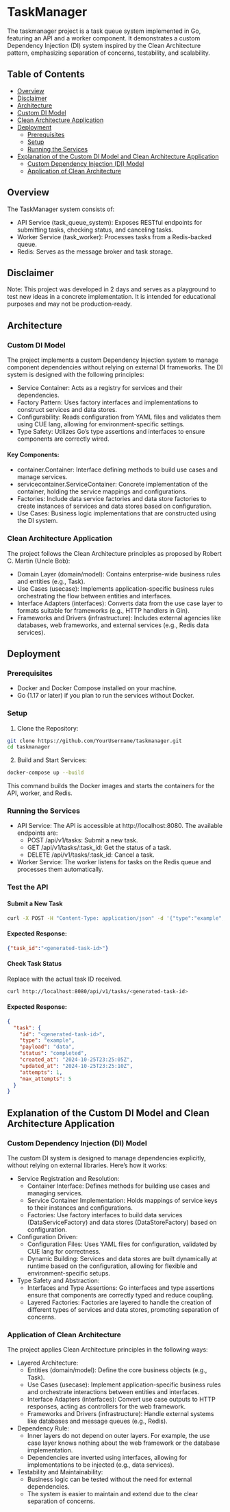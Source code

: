 # TaskManager

The taskmanager project is a task queue system implemented in Go, featuring an API and a worker component. It demonstrates a custom Dependency Injection (DI) system inspired by the Clean Architecture pattern, emphasizing separation of concerns, testability, and scalability.

## Table of Contents

- [Overview](#overview)
- [Disclaimer](#disclaimer)
- [Architecture](#architecture)
- [Custom DI Model](#custom-di-model)
- [Clean Architecture Application](#clean-architecture-application)
- [Deployment](#deployment)
  - [Prerequisites](#prerequisites)
  - [Setup](#setup)
  - [Running the Services](#running-the-services)
- [Explanation of the Custom DI Model and Clean Architecture Application](#explanation-of-the-custom-di-model-and-clean-architecture-application)
  - [Custom Dependency Injection (DI) Model](#custom-dependency-injection-di-model)
  - [Application of Clean Architecture](#application-of-clean-architecture)

## Overview

The TaskManager system consists of:

- API Service (task_queue_system): Exposes RESTful endpoints for submitting tasks, checking status, and canceling tasks.
- Worker Service (task_worker): Processes tasks from a Redis-backed queue.
- Redis: Serves as the message broker and task storage.

## Disclaimer

Note: This project was developed in 2 days and serves as a playground to test new ideas in a concrete implementation. It is intended for educational purposes and may not be production-ready.

## Architecture

### Custom DI Model

The project implements a custom Dependency Injection system to manage component dependencies without relying on external DI frameworks. The DI system is designed with the following principles:

- Service Container: Acts as a registry for services and their dependencies.
- Factory Pattern: Uses factory interfaces and implementations to construct services and data stores.
- Configurability: Reads configuration from YAML files and validates them using CUE lang, allowing for environment-specific settings.
- Type Safety: Utilizes Go’s type assertions and interfaces to ensure components are correctly wired.

#### Key Components:

- container.Container: Interface defining methods to build use cases and manage services.
- servicecontainer.ServiceContainer: Concrete implementation of the container, holding the service mappings and configurations.
- Factories: Include data service factories and data store factories to create instances of services and data stores based on configuration.
- Use Cases: Business logic implementations that are constructed using the DI system.

### Clean Architecture Application

The project follows the Clean Architecture principles as proposed by Robert C. Martin (Uncle Bob):

- Domain Layer (domain/model): Contains enterprise-wide business rules and entities (e.g., Task).
- Use Cases (usecase): Implements application-specific business rules orchestrating the flow between entities and interfaces.
- Interface Adapters (interfaces): Converts data from the use case layer to formats suitable for frameworks (e.g., HTTP handlers in Gin).
- Frameworks and Drivers (infrastructure): Includes external agencies like databases, web frameworks, and external services (e.g., Redis data services).

## Deployment

### Prerequisites

- Docker and Docker Compose installed on your machine.
- Go (1.17 or later) if you plan to run the services without Docker.

### Setup

1. Clone the Repository:

```bash
git clone https://github.com/YourUsername/taskmanager.git
cd taskmanager
```

2. Build and Start Services:

```bash
docker-compose up --build
```

This command builds the Docker images and starts the containers for the API, worker, and Redis.

### Running the Services

- API Service: The API is accessible at http://localhost:8080. The available endpoints are:
    - POST /api/v1/tasks: Submit a new task.
    - GET /api/v1/tasks/:task_id: Get the status of a task.
    - DELETE /api/v1/tasks/:task_id: Cancel a task.
- Worker Service: The worker listens for tasks on the Redis queue and processes them automatically.

### Test the API

#### Submit a New Task

```bash
curl -X POST -H "Content-Type: application/json" -d '{"type":"example","payload":"data"}' http://localhost:8080/api/v1/tasks
```

#### Expected Response:

```json
{"task_id":"<generated-task-id>"}
```

#### Check Task Status

Replace <generated-task-id> with the actual task ID received.

```bash
curl http://localhost:8080/api/v1/tasks/<generated-task-id>
```

#### Expected Response:

```json
{
  "task": {
    "id": "<generated-task-id>",
    "type": "example",
    "payload": "data",
    "status": "completed",
    "created_at": "2024-10-25T23:25:05Z",
    "updated_at": "2024-10-25T23:25:10Z",
    "attempts": 1,
    "max_attempts": 5
  }
}
```


## Explanation of the Custom DI Model and Clean Architecture Application

### Custom Dependency Injection (DI) Model

The custom DI system is designed to manage dependencies explicitly, without relying on external libraries. Here’s how it works:

- Service Registration and Resolution:
  - Container Interface: Defines methods for building use cases and managing services.
  - Service Container Implementation: Holds mappings of service keys to their instances and configurations.
  - Factories: Use factory interfaces to build data services (DataServiceFactory) and data stores (DataStoreFactory) based on configuration.
- Configuration Driven:
  - Configuration Files: Uses YAML files for configuration, validated by CUE lang for correctness.
  - Dynamic Building: Services and data stores are built dynamically at runtime based on the configuration, allowing for flexible and environment-specific setups.
- Type Safety and Abstraction:
  - Interfaces and Type Assertions: Go interfaces and type assertions ensure that components are correctly typed and reduce coupling.
  - Layered Factories: Factories are layered to handle the creation of different types of services and data stores, promoting separation of concerns.

### Application of Clean Architecture

The project applies Clean Architecture principles in the following ways:

- Layered Architecture:
  - Entities (domain/model): Define the core business objects (e.g., Task).
  - Use Cases (usecase): Implement application-specific business rules and orchestrate interactions between entities and interfaces.
  - Interface Adapters (interfaces): Convert use case outputs to HTTP responses, acting as controllers for the web framework.
  - Frameworks and Drivers (infrastructure): Handle external systems like databases and message queues (e.g., Redis).
- Dependency Rule:
  - Inner layers do not depend on outer layers. For example, the use case layer knows nothing about the web framework or the database implementation.
  - Dependencies are inverted using interfaces, allowing for implementations to be injected (e.g., data services).
- Testability and Maintainability:
  - Business logic can be tested without the need for external dependencies.
  - The system is easier to maintain and extend due to the clear separation of concerns.
